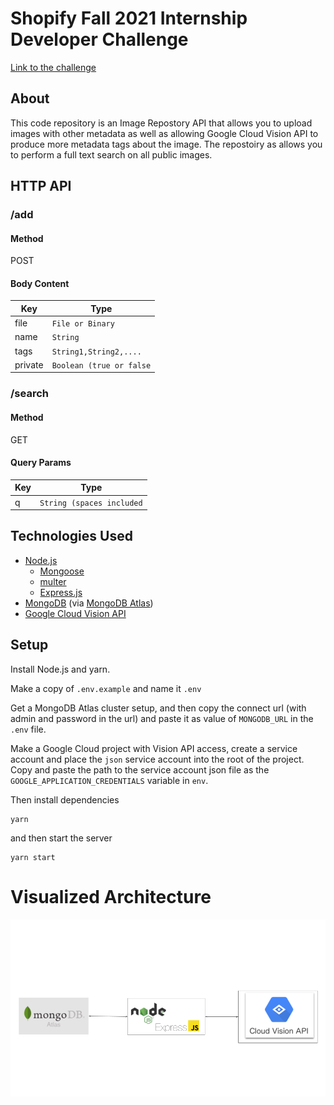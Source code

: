 # Shopify Fall 2021 Internship Developer Challenge

[Link to the challenge](https://docs.google.com/document/d/1ZKRywXQLZWOqVOHC4JkF3LqdpO3Llpfk_CkZPR8bjak/edit#)

## About

This code repository is an Image Repostory API that allows you to upload images with other metadata as well as allowing Google Cloud Vision API to produce more metadata tags about the image. The repostoiry as allows you to perform a full text search on all public images.

## HTTP API

### /add

#### Method

POST

#### Body Content

| Key     | Type                     |
| ------- | ------------------------ |
| file    | `File or Binary`         |
| name    | `String`                 |
| tags    | `String1,String2,....`   |
| private | `Boolean (true or false` |

### /search

#### Method

GET

#### Query Params

| Key | Type                      |
| --- | ------------------------- |
| q   | `String (spaces included` |

## Technologies Used

- [Node.js](https://nodejs.org/en/)
  - [Mongoose](https://mongoosejs.com/docs/)
  - [multer](https://github.com/expressjs/multer)
  - [Express.js](https://expressjs.com/)
- [MongoDB](https://www.mongodb.com/) (via [MongoDB Atlas](https://www.mongodb.com/cloud/atlas))
- [Google Cloud Vision API](https://cloud.google.com/vision)

## Setup

Install Node.js and yarn.

Make a copy of `.env.example` and name it `.env`

Get a MongoDB Atlas cluster setup, and then copy the connect url (with admin and password in the url) and paste it as value of `MONGODB_URL` in the `.env` file.

Make a Google Cloud project with Vision API access, create a service account and place the `json` service account into the root of the project. Copy and paste the path to the service account json file as the `GOOGLE_APPLICATION_CREDENTIALS` variable in `env`.

Then install dependencies

```
yarn
```

and then start the server

```
yarn start
```

# Visualized Architecture

![](./pics/visual-architecture.png)

